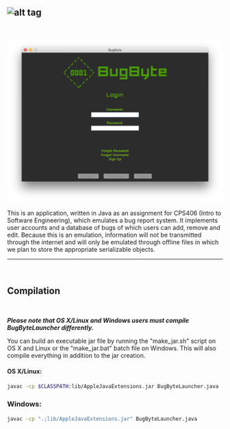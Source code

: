 ![alt tag](https://raw.github.com/samdindyal/BugByte/master/res/logo_full.png)
---
<br>

![alt screenshot](img/bugbytelogin.png)

This is an application, written in Java as an assignment for CPS406 (Intro to Software Engineering), which emulates a bug report system. It implements user accounts and a database of bugs of which users can add, remove and edit. Because this is an emulation, information will not be transmitted through the internet and will only be emulated through offline files in which we plan to store the appropriate serializable objects.


---
<br>

## Compilation
<br>

***Please note that OS X/Linux and Windows users must compile BugByteLauncher differently.***


<p>You can build an executable jar file by running the "make_jar.sh" script on OS X and Linux or the "make_jar.bat" batch file on Windows. This will also compile everything in addition to the jar creation.</p>

#### OS X/Linux:
```bash
javac -cp $CLASSPATH:lib/AppleJavaExtensions.jar BugByteLauncher.java
```

### Windows:
```bash
javac -cp ".;lib/AppleJavaExtensions.jar" BugByteLauncher.java
```
